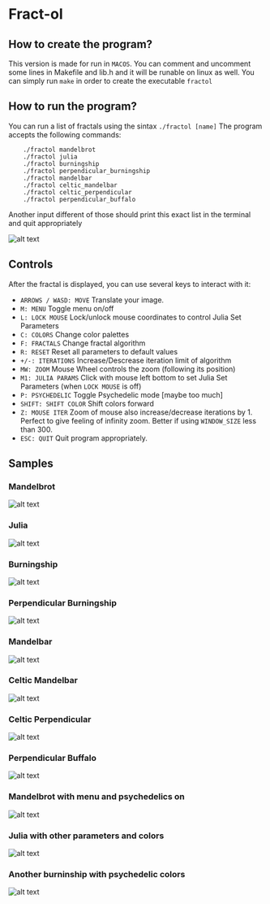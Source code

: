 # Fract-ol

## How to create the program?

This version is made for run in `MACOS`. You can comment and uncomment some lines in Makefile and lib.h and it will be runable on linux as well.
You can simply run `make` in order to create the executable `fractol`

## How to run the program?

You can run a list of fractals using the sintax `./fractol [name]`
The program accepts the following commands:

```
	./fractol mandelbrot
	./fractol julia
	./fractol burningship
	./fractol perpendicular_burningship
	./fractol mandelbar
	./fractol celtic_mandelbar
	./fractol celtic_perpendicular
	./fractol perpendicular_buffalo
```
Another input different of those should print this exact list in the terminal and quit appropriately

![alt text](images/wrong_parameters.png)

## Controls

After the fractal is displayed, you can use several keys to interact with it:

* `ARROWS / WASD: MOVE` Translate your image.
* `M: MENU` Toggle menu on/off
* `L: LOCK MOUSE` Lock/unlock mouse coordinates to control Julia Set Parameters
* `C: COLORS` Change color palettes
* `F: FRACTALS` Change fractal algorithm
* `R: RESET` Reset all parameters to default values
* `+/-: ITERATIONS` Increase/Descrease iteration limit of algorithm
* `MW: ZOOM` Mouse Wheel controls the zoom (following its position)
* `M1: JULIA PARAMS` Click with mouse left bottom to set Julia Set Parameters (when `LOCK MOUSE` is off)
* `P: PSYCHEDELIC` Toggle Psychedelic mode [maybe too much]
* `SHIFT: SHIFT COLOR` Shift colors forward
* `Z: MOUSE ITER` Zoom of mouse also increase/decrease iterations by 1. Perfect to give feeling of infinity zoom. Better if using `WINDOW_SIZE` less than 300.
* `ESC: QUIT` Quit program appropriately.

## Samples

### Mandelbrot
![alt text](images/mandelbrot.png)

### Julia
![alt text](images/julia.png)

### Burningship
![alt text](images/burningship.png)

### Perpendicular Burningship
![alt text](images/perpendicular_burningship.png)

### Mandelbar
![alt text](images/mandelbar.png)

### Celtic Mandelbar
![alt text](images/celtic_mandelbar.png)

### Celtic Perpendicular
![alt text](images/celtic_perpendicular.png)

### Perpendicular Buffalo
![alt text](images/perpendicular_buffalo.png)

### Mandelbrot with menu and psychedelics on
![alt text](images/mandelbrot_menu_psychedelic.png)

### Julia with other parameters and colors
![alt text](images/another_julia.png)

### Another burninship with psychedelic colors
![alt text](images/another_burningship.png)